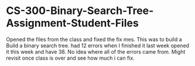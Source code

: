 # CS-300-Binary-Search-Tree-Assignment-Student-Files
Opened the files from the class and fixed the fix mes.
This was to build a Build a binary search tree.
had 12 errors when I finished it last week opened it this week and have 38.
No idea where all of the errors came from. 
Might revisit once class is over and see how much i can fix. 
